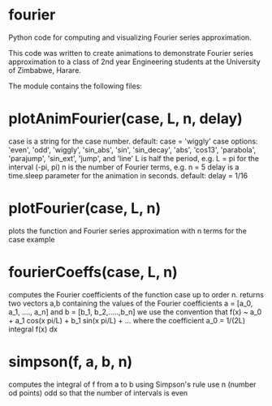 # fourier
Python code for computing and visualizing Fourier series approximation.

This code was written to create animations to demonstrate Fourier series
approximation to a class of 2nd year Engineering students at the University of Zimbabwe, Harare.

The module contains the following files:

# plotAnimFourier(case, L, n, delay)
case is a string for the case number.
default: case = 'wiggly'
case options: 'even', 'odd', 'wiggly', 'sin_abs', 'sin', 'sin_decay', 'abs', 'cos13', 'parabola',
                'parajump', 'sin_ext', 'jump', and 'line'
L is half the period, e.g. L = pi for the interval (-pi, pi)
n is the number of Fourier terms, e.g. n = 5
delay is a time.sleep parameter for the animation in seconds. default: delay = 1/16 

# plotFourier(case, L, n)
plots the function and Fourier series approximation with n terms for the case example

# fourierCoeffs(case, L, n)
computes the Fourier coefficients of the function case up to order n. 
returns two vectors a,b containing the values of the Fourier coefficients
a = [a_0, a_1, ...., a_n] and b = [b_1, b_2,.....,b_n]
we use the convention that f(x) ~ a_0 + a_1 cos(x pi/L) + b_1 sin(x pi/L) + ...
where the coefficient a_0 = 1/(2L) integral f(x) dx 

# simpson(f, a, b, n)
computes the integral of f from a to b using Simpson's rule
use n (number od points) odd so that the number of intervals is even




